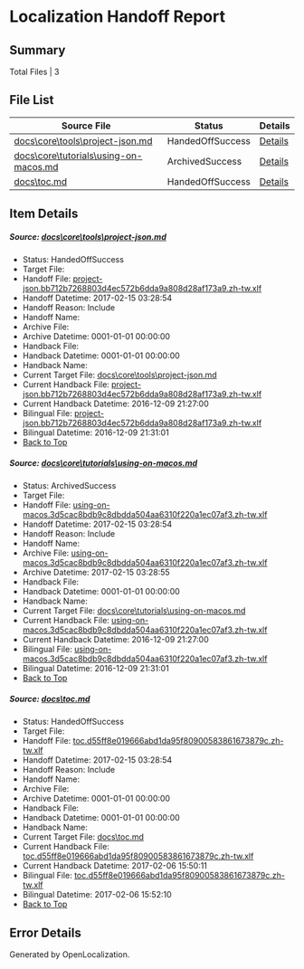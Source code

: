# <a name='report-top'></a> Localization Handoff Report

## Summary
 Total Files | 3

## File List
 Source File | Status | Details 
 ----------- | ------ | ------- 
 [docs\core\tools\project-json.md](https://github.com/dotnet/docs/blob/8fba5c76375763abf90e2e17d3bcc9d0039089f0/docs/core/tools/project-json.md) | HandedOffSuccess | [Details](#2cdb43a9095217498c12c97548e4aa632b13a59c114)
 [docs\core\tutorials\using-on-macos.md](https://github.com/dotnet/docs/blob/8fba5c76375763abf90e2e17d3bcc9d0039089f0/docs/core/tutorials/using-on-macos.md) | ArchivedSuccess | [Details](#33d87c3236e5f592cd59eab77df1059ac089b88c128)
 [docs\toc.md](https://github.com/dotnet/docs/blob/69ea641e323ca27a4d8a2d5912515533498c2d7e/docs/toc.md) | HandedOffSuccess | [Details](#27a94598151a46ec0b5d11ef39423aa11788578f3474)

## Item Details
##### <a name='2cdb43a9095217498c12c97548e4aa632b13a59c114'></a> Source: [docs\core\tools\project-json.md](https://github.com/dotnet/docs/blob/8fba5c76375763abf90e2e17d3bcc9d0039089f0/docs/core/tools/project-json.md)
* Status: HandedOffSuccess
* Target File: 
* Handoff File: [project-json.bb712b7268803d4ec572b6dda9a808d28af173a9.zh-tw.xlf](https://github.com/dotnet/docs.handoff/blob/7fa722c4cdb8895e152deb223bb19f2f4bbda6ca/ol-handoff/dotnet/docs.zh-tw/master/dotnet-core/project-json.bb712b7268803d4ec572b6dda9a808d28af173a9.zh-tw.xlf)
* Handoff Datetime: 2017-02-15 03:28:54
* Handoff Reason: Include
* Handoff Name: 
* Archive File: 
* Archive Datetime: 0001-01-01 00:00:00
* Handback File: 
* Handback Datetime: 0001-01-01 00:00:00
* Handback Name: 
* Current Target File: [docs\core\tools\project-json.md](https://github.com/dotnet/docs.zh-tw/blob/5b2ac2d4ae8f3d21427802e31d408c00b3ff8c1e/docs/core/tools/project-json.md)
* Current Handback File: [project-json.bb712b7268803d4ec572b6dda9a808d28af173a9.zh-tw.xlf](https://github.com/dotnet/docs.handback/blob/e7093bcbbe4e0944f019e99dc5baba7284f752b9/ol-handback/dotnet/docs.zh-tw/master/ht-p1/project-json.bb712b7268803d4ec572b6dda9a808d28af173a9.zh-tw.xlf)
* Current Handback Datetime: 2016-12-09 21:27:00
* Bilingual File: [project-json.bb712b7268803d4ec572b6dda9a808d28af173a9.zh-tw.xlf](https://github.com/dotnet/docs.handback/blob/e7093bcbbe4e0944f019e99dc5baba7284f752b9/ol-handback/dotnet/docs.zh-tw/master/ht-p1/project-json.bb712b7268803d4ec572b6dda9a808d28af173a9.zh-tw.xlf)
* Bilingual Datetime: 2016-12-09 21:31:01
* [Back to Top](#report-top)

##### <a name='33d87c3236e5f592cd59eab77df1059ac089b88c128'></a> Source: [docs\core\tutorials\using-on-macos.md](https://github.com/dotnet/docs/blob/8fba5c76375763abf90e2e17d3bcc9d0039089f0/docs/core/tutorials/using-on-macos.md)
* Status: ArchivedSuccess
* Target File: 
* Handoff File: [using-on-macos.3d5cac8bdb9c8dbdda504aa6310f220a1ec07af3.zh-tw.xlf](https://github.com/dotnet/docs.handoff/blob/7fa722c4cdb8895e152deb223bb19f2f4bbda6ca/ol-handoff/dotnet/docs.zh-tw/master/dotnet-core/using-on-macos.3d5cac8bdb9c8dbdda504aa6310f220a1ec07af3.zh-tw.xlf)
* Handoff Datetime: 2017-02-15 03:28:54
* Handoff Reason: Include
* Handoff Name: 
* Archive File: [using-on-macos.3d5cac8bdb9c8dbdda504aa6310f220a1ec07af3.zh-tw.xlf](https://github.com/dotnet/docs.handoff/blob/8bca08fe5df91a4614baed6e0eecd46ae8ab3550/ol-archive/dotnet/docs.zh-tw/master/dotnet-core/using-on-macos.3d5cac8bdb9c8dbdda504aa6310f220a1ec07af3.zh-tw.xlf)
* Archive Datetime: 2017-02-15 03:28:55
* Handback File: 
* Handback Datetime: 0001-01-01 00:00:00
* Handback Name: 
* Current Target File: [docs\core\tutorials\using-on-macos.md](https://github.com/dotnet/docs.zh-tw/blob/5b2ac2d4ae8f3d21427802e31d408c00b3ff8c1e/docs/core/tutorials/using-on-macos.md)
* Current Handback File: [using-on-macos.3d5cac8bdb9c8dbdda504aa6310f220a1ec07af3.zh-tw.xlf](https://github.com/dotnet/docs.handback/blob/e7093bcbbe4e0944f019e99dc5baba7284f752b9/ol-handback/dotnet/docs.zh-tw/master/ht-p1/using-on-macos.3d5cac8bdb9c8dbdda504aa6310f220a1ec07af3.zh-tw.xlf)
* Current Handback Datetime: 2016-12-09 21:27:00
* Bilingual File: [using-on-macos.3d5cac8bdb9c8dbdda504aa6310f220a1ec07af3.zh-tw.xlf](https://github.com/dotnet/docs.handback/blob/e7093bcbbe4e0944f019e99dc5baba7284f752b9/ol-handback/dotnet/docs.zh-tw/master/ht-p1/using-on-macos.3d5cac8bdb9c8dbdda504aa6310f220a1ec07af3.zh-tw.xlf)
* Bilingual Datetime: 2016-12-09 21:31:01
* [Back to Top](#report-top)

##### <a name='27a94598151a46ec0b5d11ef39423aa11788578f3474'></a> Source: [docs\toc.md](https://github.com/dotnet/docs/blob/69ea641e323ca27a4d8a2d5912515533498c2d7e/docs/toc.md)
* Status: HandedOffSuccess
* Target File: 
* Handoff File: [toc.d55ff8e019666abd1da95f80900583861673879c.zh-tw.xlf](https://github.com/dotnet/docs.handoff/blob/7fa722c4cdb8895e152deb223bb19f2f4bbda6ca/ol-handoff/dotnet/docs.zh-tw/master/dotnet-core/toc.d55ff8e019666abd1da95f80900583861673879c.zh-tw.xlf)
* Handoff Datetime: 2017-02-15 03:28:54
* Handoff Reason: Include
* Handoff Name: 
* Archive File: 
* Archive Datetime: 0001-01-01 00:00:00
* Handback File: 
* Handback Datetime: 0001-01-01 00:00:00
* Handback Name: 
* Current Target File: [docs\toc.md](https://github.com/dotnet/docs.zh-tw/blob/50dfab4197d97400df75f235d0540e352ebd0347/docs/toc.md)
* Current Handback File: [toc.d55ff8e019666abd1da95f80900583861673879c.zh-tw.xlf](https://github.com/dotnet/docs.handback/blob/b25e47f1a2ca4996e30f0ed2b4f518525758863d/ol-handback/dotnet/docs.zh-tw/master/dotnet-core/toc.d55ff8e019666abd1da95f80900583861673879c.zh-tw.xlf)
* Current Handback Datetime: 2017-02-06 15:50:11
* Bilingual File: [toc.d55ff8e019666abd1da95f80900583861673879c.zh-tw.xlf](https://github.com/dotnet/docs.handback/blob/b25e47f1a2ca4996e30f0ed2b4f518525758863d/ol-handback/dotnet/docs.zh-tw/master/dotnet-core/toc.d55ff8e019666abd1da95f80900583861673879c.zh-tw.xlf)
* Bilingual Datetime: 2017-02-06 15:52:10
* [Back to Top](#report-top)


## Error Details

Generated by OpenLocalization.
